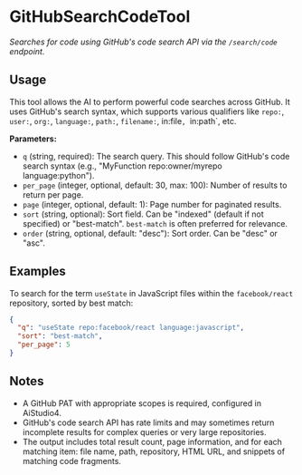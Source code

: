 ﻿# GitHubSearchCodeTool

*Searches for code using GitHub's code search API via the `/search/code` endpoint.*

## Usage

This tool allows the AI to perform powerful code searches across GitHub. It uses GitHub's search syntax, which supports various qualifiers like `repo:`, `user:`, `org:`, `language:`, `path:`, `filename:`, in:file`, `in:path`, etc.

**Parameters:**
-   `q` (string, required): The search query. This should follow GitHub's code search syntax (e.g., "MyFunction repo:owner/myrepo language:python").
-   `per_page` (integer, optional, default: 30, max: 100): Number of results to return per page.
-   `page` (integer, optional, default: 1): Page number for paginated results.
-   `sort` (string, optional): Sort field. Can be "indexed" (default if not specified) or "best-match". `best-match` is often preferred for relevance.
-   `order` (string, optional, default: "desc"): Sort order. Can be "desc" or "asc".

## Examples

To search for the term `useState` in JavaScript files within the `facebook/react` repository, sorted by best match:

```json
{
  "q": "useState repo:facebook/react language:javascript",
  "sort": "best-match",
  "per_page": 5
}
```

## Notes

-   A GitHub PAT with appropriate scopes is required, configured in AiStudio4.
-   GitHub's code search API has rate limits and may sometimes return incomplete results for complex queries or very large repositories.
-   The output includes total result count, page information, and for each matching item: file name, path, repository, HTML URL, and snippets of matching code fragments.